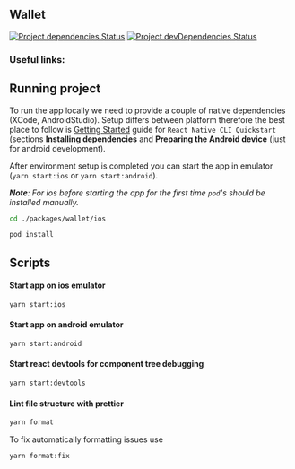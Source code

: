 ## Wallet

[![Project dependencies Status](https://david-dm.org/Neufund/platform-frontend/status.svg?path=packages/wallet)](https://david-dm.org/Neufund/platform-frontend?path=packages/wallet)
[![Project devDependencies Status](https://david-dm.org/Neufund/platform-frontend/dev-status.svg?path=packages/wallet)](https://david-dm.org/Neufund/platform-frontend?type=dev&path=packages/wallet)

### Useful links:

## Running project

To run the app locally we need to provide a couple of native dependencies (XCode, AndroidStudio).
Setup differs between platform therefore the best place to follow is
[Getting Started](https://facebook.github.io/react-native/docs/getting-started) guide for
`React Native CLI Quickstart` (sections **Installing dependencies** and **Preparing the Android
device** (just for android development).

After environment setup is completed you can start the app in emulator (`yarn start:ios` or
`yarn start:android`).

_**Note**: For ios before starting the app for the first time `pod`'s should be installed manually._

```bash
cd ./packages/wallet/ios

pod install
```

## Scripts

#### Start app on **ios** emulator

```bash
yarn start:ios
```

#### Start app on **android** emulator

```bash
yarn start:android
```

#### Start react devtools for component tree debugging

```bash
yarn start:devtools
```

#### Lint file structure with prettier

```bash
yarn format
```

To fix automatically formatting issues use

```bash
yarn format:fix
```
